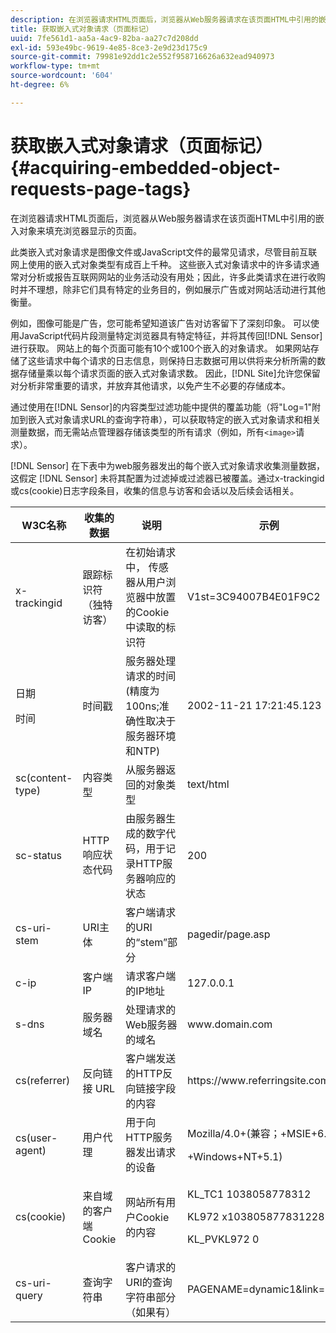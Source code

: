 ```yaml
---
description: 在浏览器请求HTML页面后，浏览器从Web服务器请求在该页面HTML中引用的嵌入对象来填充浏览器显示的页面。
title: 获取嵌入式对象请求（页面标记）
uuid: 7fe561d1-aa5a-4ac9-82ba-aa27c7d208dd
exl-id: 593e49bc-9619-4e85-8ce3-2e9d23d175c9
source-git-commit: 79981e92dd1c2e552f958716626a632ead940973
workflow-type: tm+mt
source-wordcount: '604'
ht-degree: 6%

---
```


# 获取嵌入式对象请求（页面标记）{#acquiring-embedded-object-requests-page-tags}

在浏览器请求HTML页面后，浏览器从Web服务器请求在该页面HTML中引用的嵌入对象来填充浏览器显示的页面。

此类嵌入式对象请求是图像文件或JavaScript文件的最常见请求，尽管目前互联网上使用的嵌入式对象类型有成百上千种。 这些嵌入式对象请求中的许多请求通常对分析或报告互联网网站的业务活动没有用处；因此，许多此类请求在进行收购时并不理想，除非它们具有特定的业务目的，例如展示广告或对网站活动进行其他衡量。

例如，图像可能是广告，您可能希望知道该广告对访客留下了深刻印象。 可以使用JavaScript代码片段测量特定浏览器具有特定特征，并将其传回[!DNL Sensor]进行获取。 网站上的每个页面可能有10个或100个嵌入的对象请求。 如果网站存储了这些请求中每个请求的日志信息，则保持日志数据可用以供将来分析所需的数据存储量乘以每个请求页面的嵌入式对象请求数。 因此，[!DNL Site]允许您保留对分析非常重要的请求，并放弃其他请求，以免产生不必要的存储成本。

通过使用在[!DNL Sensor]的内容类型过滤功能中提供的覆盖功能（将&quot;Log=1&quot;附加到嵌入式对象请求URL的查询字符串），可以获取特定的嵌入式对象请求和相关测量数据，而无需站点管理器存储该类型的所有请求（例如，所有`<image>`请求）。

[!DNL Sensor] 在下表中为web服务器发出的每个嵌入式对象请求收集测量数据，这假定 [!DNL Sensor] 未将其配置为过滤掉或过滤器已被覆盖。通过x-trackingid或cs(cookie)日志字段条目，收集的信息与访客和会话以及后续会话相关。

<table id="table_11BE08A798E743EC8E76F738F0CE5884">
 <thead>
  <tr>
   <th colname="col1" class="entry"> W3C名称 </th>
   <th colname="col2" class="entry"> 收集的数据 </th>
   <th colname="col3" class="entry"> 说明 </th>
   <th colname="col4" class="entry"> 示例 </th>
  </tr>
 </thead>
 <tbody>
  <tr>
   <td colname="col1"> x-trackingid </td>
   <td colname="col2"> 跟踪标识符（独特访客） </td>
   <td colname="col3"> 在初始请求中， <span class="wintitle">传感器</span>从用户浏览器中放置的Cookie中读取的标识符 </td>
   <td colname="col4"> V1st=3C94007B4E01F9C2 </td>
  </tr>
  <tr>
   <td colname="col1"> <p>日期 </p> <p>时间 </p> </td>
   <td colname="col2"> 时间戳 </td>
   <td colname="col3"> 服务器处理请求的时间(精度为100ns;准确性取决于服务器环境和NTP) </td>
   <td colname="col4"> 2002-11-21 17:21:45.123 </td>
  </tr>
  <tr>
   <td colname="col1"> sc(content-type) </td>
   <td colname="col2"> 内容类型 </td>
   <td colname="col3"> 从服务器返回的对象类型 </td>
   <td colname="col4"> text/html </td>
  </tr>
  <tr>
   <td colname="col1"> sc-status </td>
   <td colname="col2"> HTTP响应状态代码 </td>
   <td colname="col3"> 由服务器生成的数字代码，用于记录HTTP服务器响应的状态 </td>
   <td colname="col4"> 200 </td>
  </tr>
  <tr>
   <td colname="col1"> cs-uri-stem </td>
   <td colname="col2"> URI主体 </td>
   <td colname="col3"> 客户端请求的URI的“stem”部分 </td>
   <td colname="col4"> pagedir/page.asp </td>
  </tr>
  <tr>
   <td colname="col1"> c-ip </td>
   <td colname="col2"> 客户端IP </td>
   <td colname="col3"> 请求客户端的IP地址 </td>
   <td colname="col4"> 127.0.0.1 </td>
  </tr>
  <tr>
   <td colname="col1"> s-dns </td>
   <td colname="col2"> 服务器域名 </td>
   <td colname="col3"> 处理请求的Web服务器的域名 </td>
   <td colname="col4"> <span class="filepath"> www.domain.com  </span> </td>
  </tr>
  <tr>
   <td colname="col1"> cs(referrer) </td>
   <td colname="col2"> 反向链接 URL </td>
   <td colname="col3"> 客户端发送的HTTP反向链接字段的内容 </td>
   <td colname="col4"> <span class="filepath"> https://www.referringsite.com  </span> </td>
  </tr>
  <tr>
   <td colname="col1"> cs(user-agent) </td>
   <td colname="col2"> 用户代理 </td>
   <td colname="col3"> 用于向HTTP服务器发出请求的设备 </td>
   <td colname="col4"> <p>Mozilla/4.0+(兼容；+MSIE+6.0; </p> <p>+Windows+NT+5.1) </p> </td>
  </tr>
  <tr>
   <td colname="col1"> cs(cookie) </td>
   <td colname="col2"> 来自域的客户端Cookie </td>
   <td colname="col3"> 网站所有用户Cookie的内容 </td>
   <td colname="col4"> <p>KL_TC1 1038058778312 </p> <p>KL972 x1038058778312282052 </p> <p>KL_PVKL972 0 </p> </td>
  </tr>
  <tr>
   <td colname="col1"> cs-uri-query </td>
   <td colname="col2"> 查询字符串 </td>
   <td colname="col3"> 客户请求的URI的查询字符串部分（如果有） </td>
   <td colname="col4"> PAGENAME=dynamic1&amp;link=3001 </td>
  </tr>
 </tbody>
</table>
